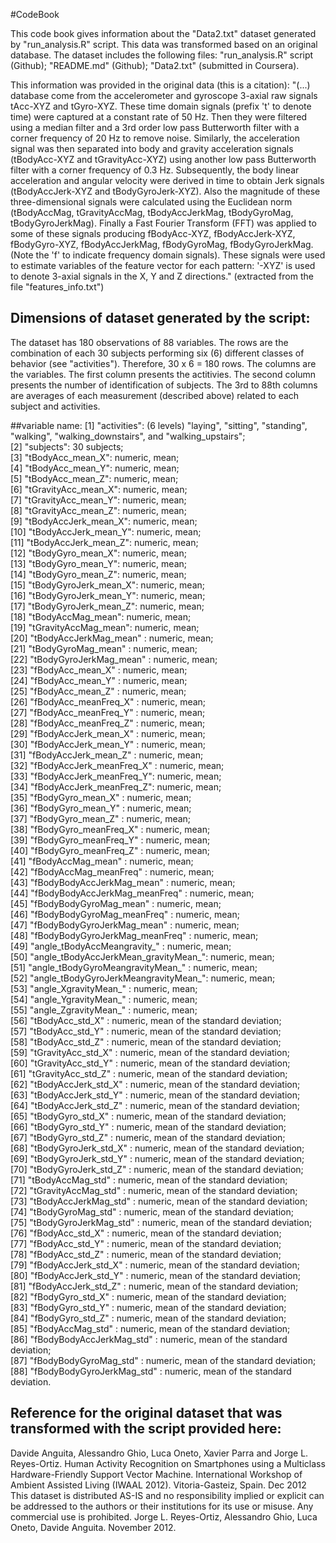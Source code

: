 #CodeBook

This code book gives information about the "Data2.txt" dataset generated by "run_analysis.R" script. This data was transformed based on an original database.
The dataset includes the following files: "run_analysis.R" script (Github); "README.md" (Github); "Data2.txt" (submitted in Coursera).


This information was provided in the original data (this is a citation): "(...) database come from the accelerometer and gyroscope 3-axial raw signals tAcc-XYZ and tGyro-XYZ. These time domain signals (prefix 't' to denote time) were captured at a constant rate of 50 Hz. Then they were filtered using a median filter and a 3rd order low pass Butterworth filter with a corner frequency of 20 Hz to remove noise. Similarly, the acceleration signal was then separated into body and gravity acceleration signals (tBodyAcc-XYZ and tGravityAcc-XYZ) using another low pass Butterworth filter with a corner frequency of 0.3 Hz. 
Subsequently, the body linear acceleration and angular velocity were derived in time to obtain Jerk signals (tBodyAccJerk-XYZ and tBodyGyroJerk-XYZ). Also the magnitude of these three-dimensional signals were calculated using the Euclidean norm (tBodyAccMag, tGravityAccMag, tBodyAccJerkMag, tBodyGyroMag, tBodyGyroJerkMag). 
Finally a Fast Fourier Transform (FFT) was applied to some of these signals producing fBodyAcc-XYZ, fBodyAccJerk-XYZ, fBodyGyro-XYZ, fBodyAccJerkMag, fBodyGyroMag, fBodyGyroJerkMag. (Note the 'f' to indicate frequency domain signals). 
These signals were used to estimate variables of the feature vector for each pattern: '-XYZ' is used to denote 3-axial signals in the X, Y and Z directions." (extracted from the file "features_info.txt")

## Dimensions of dataset generated by the script:
The dataset has 180 observations of 88 variables.
The rows are the combination of each 30 subjects performing six (6) different classes of behavior (see "activities"). Therefore, 30 x 6 = 180 rows.
The columns are the variables. The first column presents the actitivies. The second column presents the number of identification of subjects.  The 3rd to 88th columns are averages of each measurement (described above) related to each subject and activities.

##variable name:
 [1] "activities": (6 levels) "laying", "sitting", "standing", "walking", 
 "walking_downstairs", and "walking_upstairs";   
 [2] "subjects": 30 subjects;                           
 [3] "tBodyAcc_mean_X": numeric, mean;                    
 [4] "tBodyAcc_mean_Y": numeric, mean;                    
 [5] "tBodyAcc_mean_Z": numeric, mean;                    
 [6] "tGravityAcc_mean_X": numeric, mean;  
 [7] "tGravityAcc_mean_Y": numeric, mean;   
 [8] "tGravityAcc_mean_Z": numeric, mean;   
 [9] "tBodyAccJerk_mean_X": numeric, mean;    
[10] "tBodyAccJerk_mean_Y": numeric, mean;     
[11] "tBodyAccJerk_mean_Z": numeric, mean;     
[12] "tBodyGyro_mean_X": numeric, mean;     
[13] "tBodyGyro_mean_Y": numeric, mean;    
[14] "tBodyGyro_mean_Z": numeric, mean;     
[15] "tBodyGyroJerk_mean_X": numeric, mean;    
[16] "tBodyGyroJerk_mean_Y": numeric, mean;    
[17] "tBodyGyroJerk_mean_Z": numeric, mean;     
[18] "tBodyAccMag_mean": numeric, mean;    
[19] "tGravityAccMag_mean": numeric, mean;     
[20] "tBodyAccJerkMag_mean" : numeric, mean;               
[21] "tBodyGyroMag_mean" : numeric, mean;                 
[22] "tBodyGyroJerkMag_mean" : numeric, mean;             
[23] "fBodyAcc_mean_X"  : numeric, mean;                  
[24] "fBodyAcc_mean_Y"  : numeric, mean;                  
[25] "fBodyAcc_mean_Z"  : numeric, mean;                  
[26] "fBodyAcc_meanFreq_X"  : numeric, mean;              
[27] "fBodyAcc_meanFreq_Y"  : numeric, mean;              
[28] "fBodyAcc_meanFreq_Z"   : numeric, mean;             
[29] "fBodyAccJerk_mean_X"  : numeric, mean;              
[30] "fBodyAccJerk_mean_Y"  : numeric, mean;              
[31] "fBodyAccJerk_mean_Z"   : numeric, mean;             
[32] "fBodyAccJerk_meanFreq_X" : numeric, mean;           
[33] "fBodyAccJerk_meanFreq_Y": numeric, mean;            
[34] "fBodyAccJerk_meanFreq_Z": numeric, mean;            
[35] "fBodyGyro_mean_X"    : numeric, mean;               
[36] "fBodyGyro_mean_Y"     : numeric, mean;              
[37] "fBodyGyro_mean_Z"   : numeric, mean;                
[38] "fBodyGyro_meanFreq_X"   : numeric, mean;            
[39] "fBodyGyro_meanFreq_Y"  : numeric, mean;             
[40] "fBodyGyro_meanFreq_Z"    : numeric, mean;           
[41] "fBodyAccMag_mean"   : numeric, mean;                
[42] "fBodyAccMag_meanFreq"    : numeric, mean;           
[43] "fBodyBodyAccJerkMag_mean"   : numeric, mean;        
[44] "fBodyBodyAccJerkMag_meanFreq"  : numeric, mean;     
[45] "fBodyBodyGyroMag_mean"       : numeric, mean;       
[46] "fBodyBodyGyroMag_meanFreq"   : numeric, mean;       
[47] "fBodyBodyGyroJerkMag_mean"    : numeric, mean;      
[48] "fBodyBodyGyroJerkMag_meanFreq"  : numeric, mean;    
[49] "angle_tBodyAccMeangravity_"   : numeric, mean;      
[50] "angle_tBodyAccJerkMean_gravityMean_": numeric, mean;     
[51] "angle_tBodyGyroMeangravityMean_"    : numeric, mean;    
[52] "angle_tBodyGyroJerkMeangravityMean_": numeric, mean;    
[53] "angle_XgravityMean_"      : numeric, mean;          
[54] "angle_YgravityMean_"    : numeric, mean;            
[55] "angle_ZgravityMean_"       : numeric, mean;         
[56] "tBodyAcc_std_X"   : numeric, mean of the standard deviation;                  
[57] "tBodyAcc_std_Y"   : numeric, mean of the standard deviation;                  
[58] "tBodyAcc_std_Z"   : numeric, mean of the standard deviation;                  
[59] "tGravityAcc_std_X"   : numeric, mean of the standard deviation;               
[60] "tGravityAcc_std_Y"    : numeric, mean of the standard deviation;              
[61] "tGravityAcc_std_Z"    : numeric, mean of the standard deviation;              
[62] "tBodyAccJerk_std_X"   : numeric, mean of the standard deviation;              
[63] "tBodyAccJerk_std_Y"    : numeric, mean of the standard deviation;             
[64] "tBodyAccJerk_std_Z"    : numeric, mean of the standard deviation;             
[65] "tBodyGyro_std_X"      : numeric, mean of the standard deviation;              
[66] "tBodyGyro_std_Y"      : numeric, mean of the standard deviation;              
[67] "tBodyGyro_std_Z"       : numeric, mean of the standard deviation;             
[68] "tBodyGyroJerk_std_X"    : numeric, mean of the standard deviation;            
[69] "tBodyGyroJerk_std_Y"   : numeric, mean of the standard deviation;             
[70] "tBodyGyroJerk_std_Z"    : numeric, mean of the standard deviation;            
[71] "tBodyAccMag_std"        : numeric, mean of the standard deviation;            
[72] "tGravityAccMag_std"      : numeric, mean of the standard deviation;           
[73] "tBodyAccJerkMag_std"     : numeric, mean of the standard deviation;           
[74] "tBodyGyroMag_std"        : numeric, mean of the standard deviation;           
[75] "tBodyGyroJerkMag_std"    : numeric, mean of the standard deviation;           
[76] "fBodyAcc_std_X"          : numeric, mean of the standard deviation;           
[77] "fBodyAcc_std_Y"          : numeric, mean of the standard deviation;           
[78] "fBodyAcc_std_Z"           : numeric, mean of the standard deviation;          
[79] "fBodyAccJerk_std_X"       : numeric, mean of the standard deviation;          
[80] "fBodyAccJerk_std_Y"      : numeric, mean of the standard deviation;           
[81] "fBodyAccJerk_std_Z"       : numeric, mean of the standard deviation;          
[82] "fBodyGyro_std_X"          : numeric, mean of the standard deviation;          
[83] "fBodyGyro_std_Y"           : numeric, mean of the standard deviation;         
[84] "fBodyGyro_std_Z"            : numeric, mean of the standard deviation;        
[85] "fBodyAccMag_std"            : numeric, mean of the standard deviation;        
[86] "fBodyBodyAccJerkMag_std"    : numeric, mean of the standard deviation;        
[87] "fBodyBodyGyroMag_std"        : numeric, mean of the standard deviation;       
[88] "fBodyBodyGyroJerkMag_std"   : numeric, mean of the standard deviation.


## Reference for the original dataset that was transformed with the script provided here:
Davide Anguita, Alessandro Ghio, Luca Oneto, Xavier Parra and Jorge L. Reyes-Ortiz. Human Activity Recognition on Smartphones using a Multiclass Hardware-Friendly Support Vector Machine. International Workshop of Ambient Assisted Living (IWAAL 2012). Vitoria-Gasteiz, Spain. Dec 2012
This dataset is distributed AS-IS and no responsibility implied or explicit can be addressed to the authors or their institutions for its use or misuse. Any commercial use is prohibited.
Jorge L. Reyes-Ortiz, Alessandro Ghio, Luca Oneto, Davide Anguita. November 2012.
